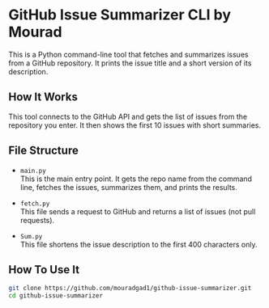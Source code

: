 # GitHub Issue Summarizer CLI by Mourad

This is a Python command-line tool that fetches and summarizes issues from a GitHub repository. It prints the issue title and a short version of its description.

## How It Works

This tool connects to the GitHub API and gets the list of issues from the repository you enter. It then shows the first 10 issues with short summaries.

## File Structure

- `main.py`  
  This is the main entry point. It gets the repo name from the command line, fetches the issues, summarizes them, and prints the results.

- `fetch.py`  
  This file sends a request to GitHub and returns a list of issues (not pull requests).

- `Sum.py`  
  This file shortens the issue description to the first 400 characters only.


## How To Use It


```bash
git clone https://github.com/mouradgad1/github-issue-summarizer.git
cd github-issue-summarizer
